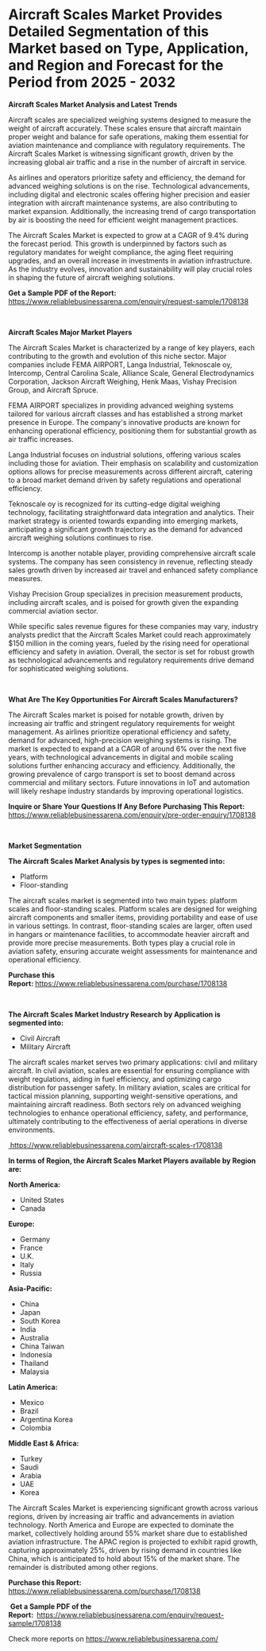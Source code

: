 <p><h1>Aircraft Scales Market Provides Detailed Segmentation of this Market based on Type, Application, and Region and Forecast for the Period from 2025 - 2032</h1></p><p><strong>Aircraft Scales Market Analysis and Latest Trends</strong></p>
<p><p>Aircraft scales are specialized weighing systems designed to measure the weight of aircraft accurately. These scales ensure that aircraft maintain proper weight and balance for safe operations, making them essential for aviation maintenance and compliance with regulatory requirements. The Aircraft Scales Market is witnessing significant growth, driven by the increasing global air traffic and a rise in the number of aircraft in service. </p><p>As airlines and operators prioritize safety and efficiency, the demand for advanced weighing solutions is on the rise. Technological advancements, including digital and electronic scales offering higher precision and easier integration with aircraft maintenance systems, are also contributing to market expansion. Additionally, the increasing trend of cargo transportation by air is boosting the need for efficient weight management practices. </p><p>The Aircraft Scales Market is expected to grow at a CAGR of 9.4% during the forecast period. This growth is underpinned by factors such as regulatory mandates for weight compliance, the aging fleet requiring upgrades, and an overall increase in investments in aviation infrastructure. As the industry evolves, innovation and sustainability will play crucial roles in shaping the future of aircraft weighing solutions.</p></p>
<p><strong>Get a Sample PDF of the Report:&nbsp;</strong> <a href="https://www.reliablebusinessarena.com/enquiry/request-sample/1708138?utm_campaign=1841&utm_medium=2&utm_source=Github&utm_content=ia&utm_term=25032025&utm_id=aircraft-scales">https://www.reliablebusinessarena.com/enquiry/request-sample/1708138</a></p>
<p>&nbsp;</p>
<p><strong>Aircraft Scales Major Market Players</strong></p>
<p><p>The Aircraft Scales Market is characterized by a range of key players, each contributing to the growth and evolution of this niche sector. Major companies include FEMA AIRPORT, Langa Industrial, Teknoscale oy, Intercomp, Central Carolina Scale, Alliance Scale, General Electrodynamics Corporation, Jackson Aircraft Weighing, Henk Maas, Vishay Precision Group, and Aircraft Spruce. </p><p>FEMA AIRPORT specializes in providing advanced weighing systems tailored for various aircraft classes and has established a strong market presence in Europe. The company's innovative products are known for enhancing operational efficiency, positioning them for substantial growth as air traffic increases.</p><p>Langa Industrial focuses on industrial solutions, offering various scales including those for aviation. Their emphasis on scalability and customization options allows for precise measurements across different aircraft, catering to a broad market demand driven by safety regulations and operational efficiency.</p><p>Teknoscale oy is recognized for its cutting-edge digital weighing technology, facilitating straightforward data integration and analytics. Their market strategy is oriented towards expanding into emerging markets, anticipating a significant growth trajectory as the demand for advanced aircraft weighing solutions continues to rise.</p><p>Intercomp is another notable player, providing comprehensive aircraft scale systems. The company has seen consistency in revenue, reflecting steady sales growth driven by increased air travel and enhanced safety compliance measures. </p><p>Vishay Precision Group specializes in precision measurement products, including aircraft scales, and is poised for growth given the expanding commercial aviation sector. </p><p>While specific sales revenue figures for these companies may vary, industry analysts predict that the Aircraft Scales Market could reach approximately $150 million in the coming years, fueled by the rising need for operational efficiency and safety in aviation. Overall, the sector is set for robust growth as technological advancements and regulatory requirements drive demand for sophisticated weighing solutions.</p></p>
<p>&nbsp;</p>
<p><strong>What Are The Key Opportunities For Aircraft Scales Manufacturers?</strong></p>
<p><p>The Aircraft Scales market is poised for notable growth, driven by increasing air traffic and stringent regulatory requirements for weight management. As airlines prioritize operational efficiency and safety, demand for advanced, high-precision weighing systems is rising. The market is expected to expand at a CAGR of around 6% over the next five years, with technological advancements in digital and mobile scaling solutions further enhancing accuracy and efficiency. Additionally, the growing prevalence of cargo transport is set to boost demand across commercial and military sectors. Future innovations in IoT and automation will likely reshape industry standards by improving operational logistics.</p></p>
<p><strong>Inquire or Share Your Questions If Any Before Purchasing This Report:</strong> <a href="https://www.reliablebusinessarena.com/enquiry/pre-order-enquiry/1708138?utm_campaign=1841&utm_medium=2&utm_source=Github&utm_content=ia&utm_term=25032025&utm_id=aircraft-scales">https://www.reliablebusinessarena.com/enquiry/pre-order-enquiry/1708138</a></p>
<p>&nbsp;</p>
<p><strong>Market Segmentation</strong></p>
<p><strong>The Aircraft Scales Market Analysis by types is segmented into:</strong></p>
<p><ul><li>Platform</li><li>Floor-standing</li></ul></p>
<p><p>The aircraft scales market is segmented into two main types: platform scales and floor-standing scales. Platform scales are designed for weighing aircraft components and smaller items, providing portability and ease of use in various settings. In contrast, floor-standing scales are larger, often used in hangars or maintenance facilities, to accommodate heavier aircraft and provide more precise measurements. Both types play a crucial role in aviation safety, ensuring accurate weight assessments for maintenance and operational efficiency.</p></p>
<p><strong>Purchase this Report:&nbsp;</strong><a href="https://www.reliablebusinessarena.com/purchase/1708138?utm_campaign=1841&utm_medium=2&utm_source=Github&utm_content=ia&utm_term=25032025&utm_id=aircraft-scales">https://www.reliablebusinessarena.com/purchase/1708138</a></p>
<p>&nbsp;</p>
<p><strong>The Aircraft Scales Market Industry Research by Application is segmented into:</strong></p>
<p><ul><li>Civil Aircraft</li><li>Military Aircraft</li></ul></p>
<p><p>The aircraft scales market serves two primary applications: civil and military aircraft. In civil aviation, scales are essential for ensuring compliance with weight regulations, aiding in fuel efficiency, and optimizing cargo distribution for passenger safety. In military aviation, scales are critical for tactical mission planning, supporting weight-sensitive operations, and maintaining aircraft readiness. Both sectors rely on advanced weighing technologies to enhance operational efficiency, safety, and performance, ultimately contributing to the effectiveness of aerial operations in diverse environments.</p></p>
<p><a href="https://www.reliablebusinessarena.com/aircraft-scales-r1708138?utm_campaign=1841&utm_medium=2&utm_source=Github&utm_content=ia&utm_term=25032025&utm_id=aircraft-scales">&nbsp;https://www.reliablebusinessarena.com/aircraft-scales-r1708138</a></p>
<p><strong>In terms of Region, the Aircraft Scales Market Players available by Region are:</strong></p>
<p>
    <p> <strong> North America: </strong>
        <ul>
            <li>United States</li>
            <li>Canada</li>
        </ul>
        </p> 
    <p> <strong> Europe: </strong>
        <ul>
            <li>Germany</li>
            <li>France</li>
            <li>U.K.</li>
            <li>Italy</li>
            <li>Russia</li>
        </ul>
        </p> 
    <p> <strong> Asia-Pacific: </strong>
        <ul>
            <li>China</li>
            <li>Japan</li>
            <li>South Korea</li>
            <li>India</li>
            <li>Australia</li>
            <li>China Taiwan</li>
            <li>Indonesia</li>
            <li>Thailand</li>
            <li>Malaysia</li>
        </ul>
        </p> 
    <p> <strong> Latin America: </strong>
        <ul>
            <li>Mexico</li>
            <li>Brazil</li>
            <li>Argentina Korea</li>
            <li>Colombia</li>
        </ul>
        </p> 
    <p> <strong> Middle East & Africa: </strong>
        <ul>
            <li>Turkey</li>
            <li>Saudi</li>
            <li>Arabia</li>
            <li>UAE</li>
            <li>Korea</li>
        </ul>
    </p>
    </p>
<p><p>The Aircraft Scales Market is experiencing significant growth across various regions, driven by increasing air traffic and advancements in aviation technology. North America and Europe are expected to dominate the market, collectively holding around 55% market share due to established aviation infrastructure. The APAC region is projected to exhibit rapid growth, capturing approximately 25%, driven by rising demand in countries like China, which is anticipated to hold about 15% of the market share. The remainder is distributed among other regions.</p></p>
<p><strong>Purchase this Report: </strong><a href="https://www.reliablebusinessarena.com/purchase/1708138?utm_campaign=1841&utm_medium=2&utm_source=Github&utm_content=ia&utm_term=25032025&utm_id=aircraft-scales">https://www.reliablebusinessarena.com/purchase/1708138</a></p>
<p>&nbsp;<strong>Get a Sample PDF of the Report:&nbsp;&nbsp;</strong><a href="https://www.reliablebusinessarena.com/enquiry/request-sample/1708138?utm_campaign=1841&utm_medium=2&utm_source=Github&utm_content=ia&utm_term=25032025&utm_id=aircraft-scales">https://www.reliablebusinessarena.com/enquiry/request-sample/1708138</a></p>
<p><strong></strong></p>
<p>Check more reports on <a href="https://www.reliablebusinessarena.com/?utm_campaign=1841&utm_medium=2&utm_source=Github&utm_content=ia&utm_term=25032025&utm_id=aircraft-scales">https://www.reliablebusinessarena.com/</a></p>